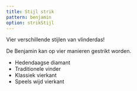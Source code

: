 ```yaml
---
title: Stijl strik
pattern: benjamin
option: strikStijl
---
```


Vier verschillende stijlen van vlinderdas!

De Benjamin kan op vier manieren gestrikt worden.

- Hedendaagse diamant
- Traditionele vinder
- Klassiek vierkant
- Speels wijd vierkant